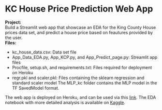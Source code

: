 # KC House Price Prediction Web App

**Project:**  
Build a Streamlit web app that showcase an EDA for the King County House prices data set, and predict 
a house price based on feautures provided by the user.  
**Files:**  
 - kc_house_data.csv: Data set file
 - App_Data_EDA.py, App_KCP.py, and App_Predict_page.py: Streamlit app files
 - Procfile, setup.sh, and requirements.txt: Files required for deployment on Heroku
 - regr.pkl and scaler.pkl: Files containing the sklearn regression and standard scaler model
The MLP_kc folder contains the MLP model in the TF SavedModel format.

The web app is deployed on Heroku, and can be used via this [link](https://kcp-app.herokuapp.com/).
The EDA notebook with more detailed analysis is available on [Kaggle](https://www.kaggle.com/hamzaboulahia/eda-kc).

